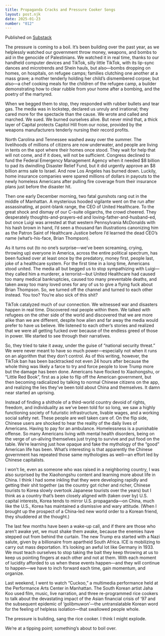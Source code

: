 ```yaml
---
title: Propaganda Cracks and Pressure Cooker Songs
layout: post.njk
date: 2025-01-23
number: "012"
---
```


Published on [Substack](https://jwokim.substack.com/p/propaganda-cracks-and-pressure-cooker)

The pressure is coming to a boil. It’s been building over the past year, as we helplessly watched our government throw money, weapons, and bombs to aid in the genocide of Palestinians. We watched it in real time, thanks to our handheld computer devices and TikTok, silly little TikTok, with its lip-sync dances and microtrends and Shein hauls, but also—bombs dropping on homes, on hospitals, on refugee camps; families clutching one another at a mass grave; a mother tenderly holding her child’s dismembered corpse; but also—a chef cooking meals for the children of the refugee camp, a builder demonstrating how to clear rubble from your home after a bombing, and the poetry of the martyred.

When we begged them to stop, they responded with rubber bullets and tear gas. The media was in lockstep, declared us unruly and irrational; they cared more for the spectacle than the cause. We wrote and called and marched. We sued. We burned ourselves alive. But never mind that, a thick layer of Capital protects Capitol Hill from our noise, provided by the weapons manufacturers tenderly nursing their record profits.

North Carolina and Tennessee washed away over the summer. The livelihoods of millions of citizens are now underwater, and people are living in tents on the spot where their homes once stood. They wait for help that will not come, and if it does, will not be sufficient. Congress declined to fund the Federal Emergency Management Agency when it needed $8 billion to pad its dwindling Disaster Relief Fund, but it did urgently approve an $8 billion arms sale to Israel. And now Los Angeles has burned down. Luckily, home insurance companies were spared millions of dollars in payouts to the newly homeless Americans after pulling fire coverage from their insurance plans just before the disaster hit.

Then one early December morning, two fatal gunshots rang out in the middle of Manhattan. A mysterious hooded vigilante went on the run after assassinating, at point-blank range, the CEO of United Healthcare. To the great shock and dismay of our C-suite oligarchs, the crowd cheered. They desperately thoughts-and-prayers-ed and loving-father-and-husband-ed, but once Luigi was arrested at that western Pennsylvania McDonalds with his hash brown in hand, I’d seen a thousand fan illustrations canonizing him as the Patron Saint of Healthcare Justice before I’d learned the dead CEO’s name (what’s-his-face, Brian Thompson).

As it turns out (to no one’s surprise—we’ve been screaming, crying, throwing up) everyone in America, across the entire political spectrum, has been fucked over at least once by the predatory, money first, people last, joke of a healthcare system. For the first time in a long time, Americans stood united. The media all but begged us to stop sympathizing with Luigi—they called him a murderer, a terrorist—but United Healthcare had caused too many medical bankruptcies, caused too many preventable deaths, and taken away too many loved ones for any of us to give a flying fuck about Brian Thompson. So, we turned off the channel and turned to each other instead. You too? You’re also sick of this shit?

TikTok catalyzed much of our connection. We witnessed war and disasters happen in real time. Discovered real people within them. We talked with refugees on the other side of the world and discovered that we are more alike than we are different, despite how alien and far away the media would prefer to have us believe. We listened to each other’s stories and realized that we were all getting fucked over because of the endless greed of those in power. We started to see through their narratives.

So, they tried to take it away, under the guise of “national security threat.” We were never meant to have so much power—especially not when it runs on an algorithm that they don’t control. As of this writing, however, the TikTok ban has been backtracked not even 24 hours after because the whole thing was likely a farce to try and force people to love Trump more but the damage has been done. Americans have flocked to Xiaohongshu, or “Little Red Book”, first as a joke to flip off the American government, but then becoming radicalized by talking to normal Chinese citizens on the app, and realizing the lies they’ve been told about China and themselves. It damn near started an uprising.

Instead of finding a shithole of a third-world country devoid of rights, freedom, and individuality as we’ve been told for so long, we saw a highly functioning society of futuristic infrastructure, livable wages, and a working social safety net. These people are well taken care of. On the flip side, Chinese users are shocked to hear the reality of the daily lives of Americans. Having to pay for an ambulance. Homelessness is a punishable offense. So many Americans living with mental health disorders, being on the verge of un-aliving themselves just trying to survive and put food on the table. We’re learning just how opaque and fake the mythology of the “good” American life has been. What’s interesting is that apparently the Chinese government has repeated those same mythologies as well—an effort led by Chinese capitalists.

I won’t lie, even as someone who was raised in a neighboring country, I was also surprised by the Xiaohongshu content and learning more about life in China. I think I had some inkling that they were developing rapidly and getting their shit together (as the country got richer and richer, Chinese tourists to Korea slowly overtook Japanese tourists over the years) but I think as a country that’s been closely aligned with (taken over by) U.S. capital interests, Korea tends to mirror U.S. propaganda—on China, much like the U.S., Korea has maintained a dismissive and wary attitude. (When I brought up the prospect of a China-led new world order to a Korean friend, they shuddered at the thought.)

The last few months have been a wake-up call, and if there are those who aren’t awake yet, we must shake them awake, because the enemies have stepped out from behind the curtain. The new Trump era started with a Nazi salute, given by a billionaire from apartheid South Africa. ICE is mobilizing to carry out mass deportation. It’s looking an awful lot like Germany in 1933. We must teach ourselves to stop taking the bait they keep throwing at us to keep us pointing fingers at each other and not at them. With each moment of lucidity afforded to us when these events happen—and they will continue to happen—we have to inch forward each time, gain momentum, and organize.

Last weekend, I went to watch “Cuckoo,” a multimedia performance held at the Performance Arts Center in Manhattan. The South Korean artist Jaha Koo used film, music, live narration, and three re-programmed rice cookers to talk about the devastating impact of the Asian financial crisis of ‘97 and the subsequent epidemic of ‘golibmuwon’—the untranslatable Korean word for the feeling of helpless isolation—that swallowed people whole.

The pressure is building, sang the rice cooker. I think I might explode.

We’re at a tipping point; something’s about to boil over.